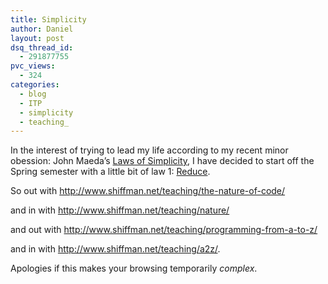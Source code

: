 ```yaml
---
title: Simplicity
author: Daniel
layout: post
dsq_thread_id:
  - 291877755
pvc_views:
  - 324
categories:
  - blog
  - ITP
  - simplicity
  - teaching_
---
```

<p>In the interest of trying to lead my life according to my recent minor obession: John Maeda&#8217;s <a href="http://lawsofsimplicity.com/">Laws of Simplicity</a>, I have decided to start off the Spring semester with a little bit of law 1: <a href="http://lawsofsimplicity.com/?p=50">Reduce</a>.</p>
<p>So out with <a href="http://www.shiffman.net/teaching/the-nature-of-code/">http://www.shiffman.net/teaching/the-nature-of-code/</a></p>
<p>and in with <a href="http://www.shiffman.net/teaching/nature/">http://www.shiffman.net/teaching/nature/</a></p>
<p>and out with <a href="http://www.shiffman.net/teaching/programming-from-a-to-z/">http://www.shiffman.net/teaching/programming-from-a-to-z/</a></p>
<p>and in with <a href="http://www.shiffman.net/teaching/a2z/">http://www.shiffman.net/teaching/a2z/</a>.</p>
<p>Apologies if this makes your browsing temporarily <i>complex</i>.</p>
